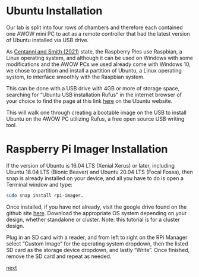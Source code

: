 # Ubuntu Installation

Our lab is split into four rows of chambers and therefore each contained one AWOW mini PC to act as a remote controller that had the latest version of Ubuntu installed via USB drive. 

As [Centanni and Smith (2021)](https://www.biorxiv.org/content/10.1101/2021.07.23.453577v2.full) state, the Raspberry Pies use Raspbian, a Linux operating system, and although it can be used on Windows with some modifications and the AWOW PCs we used already come with Windows 10, we chose to partition and install a partition of Ubuntu, a Linux operating system, to interface smoothly with the Raspbian system. 

This can be done with a USB drive with 4GB or more of storage space, searching for “Ubuntu USB installation Rufus" in the internet browser of your choice to find the page at this link [here](https://ubuntu.com/tutorials/create-a-usb-stick-on-windows#1-overview) on the Ubuntu website.

This will walk one through creating a bootable image on the USB to install Ubuntu on the AWOW PC utilizing Rufus, a free open source USB writing tool.

#

# Raspberry Pi Imager Installation

If the version of Ubuntu is 16.04 LTS (Xenial Xerus) or later, including Ubuntu 18.04 LTS (Bionic Beaver) and Ubuntu 20.04 LTS (Focal Fossa), then snap is already installed on your device, and all you have to do is open a Terminal window and type:
```bash
sudo snap install rpi-imager. 
```
Once installed, if you have not already, visit the google drive found on the github site [here](https://drive.google.com/drive/folders/1Y9IGVBCkBdnRykqMNaKmlipFwnT6WQuY).
Download the appropriate OS system depending on your design, whether standalone or cluster. Note: this tutorial is for a cluster design. 

Plug in an SD card with a reader, and from left to right on the RPi Manager select “Custom Image” for the operating system dropdown, then the listed SD card as the storage device dropdown, and lastly “Write”. Once finished, remove the SD card and repeat as needed.

[next](https://github.com/George-LabX/raspicluster/blob/main/Tutorial/2remote_setup.md)
